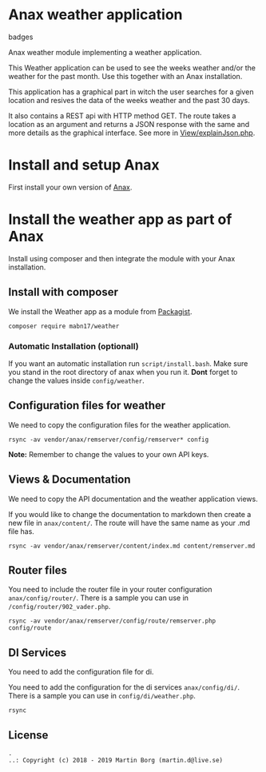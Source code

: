 # Anax weather application

badges

Anax weather module implementing a weather application.

This Weather application can be used to see the weeks weather and/or the weather for the past month. Use this together with an Anax installation.

This application has a graphical part in witch the user searches for a given location and resives the data of the weeks weather and the past 30 days.

It also contains a REST api with HTTP method GET. The route takes a location as an argument and returns a JSON response with the same and more details as the graphical interface. See more in [View/explainJson.php](/view/explainJson.php).

# Install and setup Anax

First install your own version of [Anax](https://packagist.org/packages/anax/anax-ramverk1-me).

# Install the weather app as part of Anax

Install using composer and then integrate the module with your Anax installation.

## Install with composer

We install the Weather app as a module from [Packagist](https://packagist.org/packages/mabn17/weather).

```
composer require mabn17/weather
```

### Automatic Installation (optionall)

If you want an automatic installation run `script/install.bash`. Make sure you stand in the root directory of anax when you run it. **Dont** forget to change the values inside `config/weather`. 

## Configuration files for weather

We need to copy the configuration files for the weather application.

```
rsync -av vendor/anax/remserver/config/remserver* config
```

**Note:** Remember to change the values to your own API keys.

## Views & Documentation

We need to copy the API documentation and the weather application views.

If you would like to change the documentation to markdown then create a new file in `anax/content/`. The route will have the same name as your .md file has.

```
rsync -av vendor/anax/remserver/content/index.md content/remserver.md
```

## Router files

You need to include the router file in your router configuration `anax/config/router/`. There is a sample you can use in `/config/router/902_vader.php`.

```
rsync -av vendor/anax/remserver/config/route/remserver.php config/route
```

## DI Services

You need to add the configuration file for di.

You need to add the configuration for the di services `anax/config/di/`. There is a sample you can use in `config/di/weather.php`.

```
rsync
```

## License

```
.
..: Copyright (c) 2018 - 2019 Martin Borg (martin.d@live.se)
```